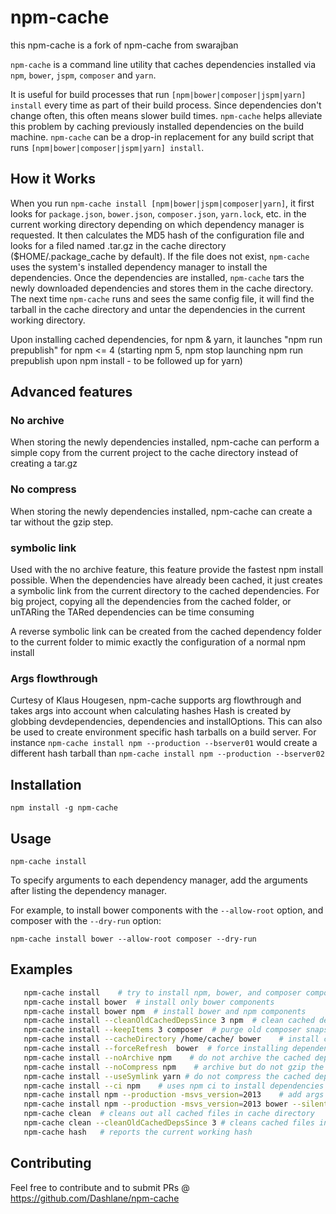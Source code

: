 npm-cache
=========
this npm-cache is a fork of npm-cache from swarajban

`npm-cache` is a command line utility that caches dependencies installed via `npm`, `bower`, `jspm`, `composer` and `yarn`.

It is useful for build processes that run `[npm|bower|composer|jspm|yarn] install` every time as part of their
build process. Since dependencies don't change often, this often means slower build times. `npm-cache`
helps alleviate this problem by caching previously installed dependencies on the build machine.
`npm-cache` can be a drop-in replacement for any build script that runs `[npm|bower|composer|jspm|yarn] install`.

## How it Works
When you run `npm-cache install [npm|bower|jspm|composer|yarn]`, it first looks for `package.json`, `bower.json`,
`composer.json`, `yarn.lock`, etc. in the current working directory depending on which dependency manager is requested.
It then calculates the MD5 hash of the configuration file and looks for a filed named
<MD5 of config.json>.tar.gz in the cache directory ($HOME/.package_cache by default). If the file does not
exist, `npm-cache` uses the system's installed dependency manager to install the dependencies. Once the
dependencies are installed, `npm-cache` tars the newly downloaded dependencies and stores them in the
cache directory. The next time `npm-cache` runs and sees the same config file, it will find the tarball
in the cache directory and untar the dependencies in the current working directory.

Upon installing cached dependencies, for npm & yarn, it launches "npm run prepublish" for npm <= 4 (starting npm 5, npm
 stop launching npm run prepublish upon npm install - to be followed up for yarn)

## Advanced features

### No archive
When storing the newly dependencies installed, npm-cache can perform a simple copy from the current project
to the cache directory instead of creating a tar.gz

### No compress
When storing the newly dependencies installed, npm-cache can create a tar without the gzip step.

### symbolic link
Used with the no archive feature, this feature provide the fastest npm install possible. When the dependencies
have already been cached, it just creates a symbolic link from the current directory to the cached dependencies.
For big project, copying all the dependencies from the cached folder, or unTARing the TARed dependencies can be
time consuming

A reverse symbolic link can be created from the cached dependency folder to the current folder to mimic exactly
the configuration of a normal npm install

### Args flowthrough
Curtesy of Klaus Hougesen, npm-cache supports arg flowthrough and takes args into account when calculating hashes
Hash is created by globbing devdependencies, dependencies and installOptions. This can also be used to create
environment specific hash tarballs on a build server.
For instance
`npm-cache install npm --production --bserver01`
would create a different hash tarball than
`npm-cache install npm --production --bserver02`


## Installation
```
npm install -g npm-cache
```

## Usage
```
npm-cache install
```

To specify arguments to each dependency manager, add the arguments after listing the dependency manager.

For example, to install bower components with the `--allow-root` option, and composer with the `--dry-run` option:
```
npm-cache install bower --allow-root composer --dry-run
```

## Examples
```bash
   npm-cache install    # try to install npm, bower, and composer components
   npm-cache install bower  # install only bower components
   npm-cache install bower npm  # install bower and npm components
   npm-cache install --cleanOldCachedDepsSince 3 npm  # clean cached dependency not used since 3 days and then install npm components
   npm-cache install --keepItems 3 composer  # purge old composer snapshots, keeping at most 3, then run composer install
   npm-cache install --cacheDirectory /home/cache/ bower    # install components using /home/cache as cache directory
   npm-cache install --forceRefresh  bower  # force installing dependencies from package manager without cache
   npm-cache install --noArchive npm    # do not archive the cached dependencies
   npm-cache install --noCompress npm    # archive but do not gzip the cached dependencies
   npm-cache install --useSymlink yarn # do not compress the cached dependencies, and when installing dependencies from cache, create a symlink instead of copying files
   npm-cache install --ci npm    # uses npm ci to install dependencies
   npm-cache install npm --production -msvs_version=2013    # add args to npm installer
   npm-cache install npm --production -msvs_version=2013 bower --silent # add args to npm installer and bower
   npm-cache clean  # cleans out all cached files in cache directory
   npm-cache clean --cleanOldCachedDepsSince 3 # cleans cached files in cache directory that are older than 3 days
   npm-cache hash   # reports the current working hash
```

## Contributing
Feel free to contribute and to submit PRs @ https://github.com/Dashlane/npm-cache
